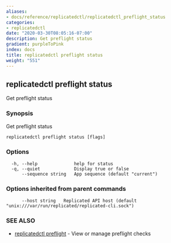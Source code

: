 ```yaml
---
aliases:
- docs/reference/replicatedctl/replicatedctl_preflight_status
categories:
- replicatedctl
date: "2020-03-30T08:05:16-07:00"
description: Get preflight status
gradient: purpleToPink
index: docs
title: replicatedctl preflight status
weight: "551"
---
```


## replicatedctl preflight status

Get preflight status

### Synopsis

Get preflight status

```
replicatedctl preflight status [flags]
```

### Options

```
  -h, --help              help for status
  -q, --quiet             Display true or false
      --sequence string   App sequence (default "current")
```

### Options inherited from parent commands

```
      --host string   Replicated API host (default "unix:///var/run/replicated/replicated-cli.sock")
```

### SEE ALSO

* [replicatedctl preflight](/api/replicatedctl/replicatedctl_preflight/)	 - View or manage preflight checks


